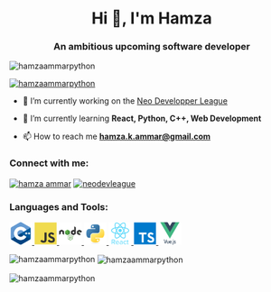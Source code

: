 <h1 align="center">Hi 👋, I'm Hamza</h1>
<h3 align="center">An ambitious upcoming software developer</h3>

<p align="left"> <img src="https://komarev.com/ghpvc/?username=hamzaammarpython&label=Profile%20views&color=0e75b6&style=flat" alt="hamzaammarpython" /> </p>

<p align="left"> <a href="https://github.com/ryo-ma/github-profile-trophy"><img src="https://github-profile-trophy.vercel.app/?username=hamzaammarpython" alt="hamzaammarpython" /></a> </p>

- 🔭 I’m currently working on the [Neo Developper League](neoleague.dev)

- 🌱 I’m currently learning **React, Python, C++, Web Development**

- 📫 How to reach me **hamza.k.ammar@gmail.com**

<h3 align="left">Connect with me:</h3>
<p align="left">
<a href="https://linkedin.com/in/hamza-ammar-341531240" target="blank"><img align="center" src="https://raw.githubusercontent.com/rahuldkjain/github-profile-readme-generator/master/src/images/icons/Social/linked-in-alt.svg" alt="hamza ammar" height="30" width="40" /></a>
<a href="https://instagram.com/neodevleague" target="blank"><img align="center" src="https://raw.githubusercontent.com/rahuldkjain/github-profile-readme-generator/master/src/images/icons/Social/instagram.svg" alt="neodevleague" height="30" width="40" /></a>
</p>

<h3 align="left">Languages and Tools:</h3>
<p align="left"> <a href="https://www.w3schools.com/cpp/" target="_blank" rel="noreferrer"> <img src="https://raw.githubusercontent.com/devicons/devicon/master/icons/cplusplus/cplusplus-original.svg" alt="cplusplus" width="40" height="40"/> </a> <a href="https://developer.mozilla.org/en-US/docs/Web/JavaScript" target="_blank" rel="noreferrer"> <img src="https://raw.githubusercontent.com/devicons/devicon/master/icons/javascript/javascript-original.svg" alt="javascript" width="40" height="40"/> </a> <a href="https://nodejs.org" target="_blank" rel="noreferrer"> <img src="https://raw.githubusercontent.com/devicons/devicon/master/icons/nodejs/nodejs-original-wordmark.svg" alt="nodejs" width="40" height="40"/> </a> <a href="https://www.python.org" target="_blank" rel="noreferrer"> <img src="https://raw.githubusercontent.com/devicons/devicon/master/icons/python/python-original.svg" alt="python" width="40" height="40"/> </a> <a href="https://reactjs.org/" target="_blank" rel="noreferrer"> <img src="https://raw.githubusercontent.com/devicons/devicon/master/icons/react/react-original-wordmark.svg" alt="react" width="40" height="40"/> </a> <a href="https://www.typescriptlang.org/" target="_blank" rel="noreferrer"> <img src="https://raw.githubusercontent.com/devicons/devicon/master/icons/typescript/typescript-original.svg" alt="typescript" width="40" height="40"/> </a> <a href="https://vuejs.org/" target="_blank" rel="noreferrer"> <img src="https://raw.githubusercontent.com/devicons/devicon/master/icons/vuejs/vuejs-original-wordmark.svg" alt="vuejs" width="40" height="40"/> </a> </p>

<p><img align="left" src="https://github-readme-stats.vercel.app/api/top-langs?username=hamzaammarpython&show_icons=true&locale=en&layout=compact" alt="hamzaammarpython" /></p>

<p>&nbsp;<img align="center" src="https://github-readme-stats.vercel.app/api?username=hamzaammarpython&show_icons=true&locale=en" alt="hamzaammarpython" /></p>

<p><img align="center" src="https://github-readme-streak-stats.herokuapp.com/?user=hamzaammarpython&" alt="hamzaammarpython" /></p>
